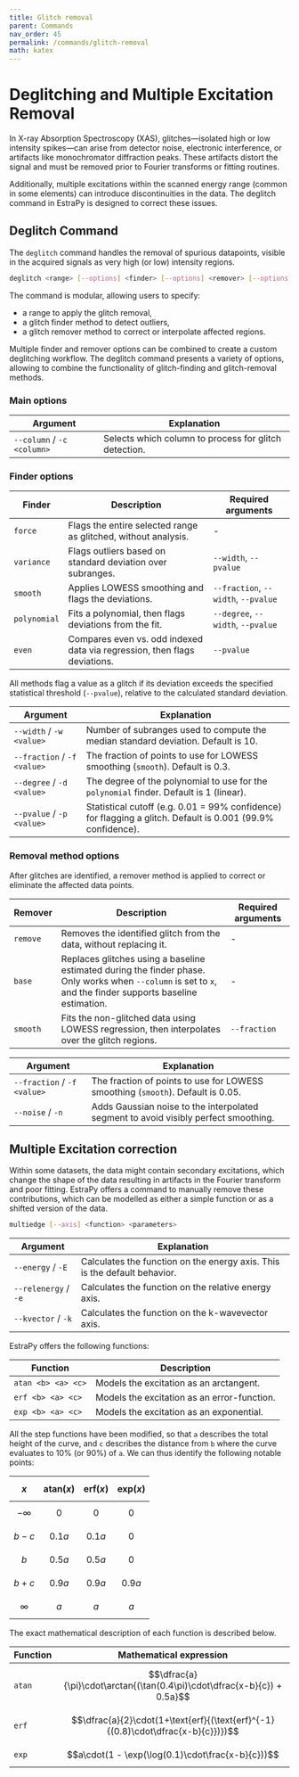 ```yaml
---
title: Glitch removal
parent: Commands
nav_order: 45
permalink: /commands/glitch-removal
math: katex
---
```


# Deglitching and Multiple Excitation Removal

In X-ray Absorption Spectroscopy (XAS), glitches—isolated high or low intensity spikes—can arise from detector noise, electronic interference, or artifacts like monochromator diffraction peaks. These artifacts distort the signal and must be removed prior to Fourier transforms or fitting routines.

Additionally, multiple excitations within the scanned energy range (common in some elements) can introduce discontinuities in the data. The deglitch command in EstraPy is designed to correct these issues.

## Deglitch Command

The `deglitch` command handles the removal of spurious datapoints, visible in the acquired signals as very high (or low) intensity regions.

```sh
deglitch <range> [--options] <finder> [--options] <remover> [--options]
```

The command is modular, allowing users to specify:

- a range to apply the glitch removal,
- a glitch finder method to detect outliers,
- a glitch remover method to correct or interpolate affected regions.

Multiple finder and remover options can be combined to create a custom deglitching workflow.
The deglitch command presents a variety of options, allowing to combine the functionality of glitch-finding and glitch-removal methods.

### Main options

|Argument|Explanation|
|--|--|
|<span class="nowrap">`--column` / `-c` `<column>`</span>|Selects which column to process for glitch detection.|

### Finder options

|Finder|Description|Required arguments|
|--|--|--|
|`force`|Flags the entire selected range as glitched, without analysis.|-|
|`variance`|Flags outliers based on standard deviation over subranges.|`--width`, `--pvalue`|
|`smooth`|Applies LOWESS smoothing and flags the deviations.|`--fraction`, `--width`, `--pvalue`|
|`polynomial`|Fits a polynomial, then flags deviations from the fit.|`--degree`, `--width`, `--pvalue`|
|`even`|Compares even vs. odd indexed data via regression, then flags deviations.|`--pvalue`|

All methods flag a value as a glitch if its deviation exceeds the specified statistical threshold (`--pvalue`), relative to the calculated standard deviation.

|Argument|Explanation|
|--|--|
|<span class="nowrap">`--width` / `-w` `<value>`</span>|Number of subranges used to compute the median standard deviation. Default is 10.|
|<span class="nowrap">`--fraction` / `-f` `<value>`</span>|The fraction of points to use for LOWESS smoothing (`smooth`). Default is 0.3.|
|<span class="nowrap">`--degree` / `-d` `<value>`</span>|The degree of the polynomial to use for the `polynomial` finder. Default is 1 (linear).|
|<span class="nowrap">`--pvalue` / `-p` `<value>`</span>|Statistical cutoff (e.g. 0.01 = 99% confidence) for flagging a glitch. Default is 0.001 (99.9% confidence).|

### Removal method options

After glitches are identified, a remover method is applied to correct or eliminate the affected data points.

|Remover|Description|Required arguments|
|--|--|--|
|`remove`|Removes the identified glitch from the data, without replacing it.|-|
|`base`|Replaces glitches using a baseline estimated during the finder phase. Only works when `--column` is set to `x`, and the finder supports baseline estimation.|-|
|`smooth`|Fits the non-glitched data using LOWESS regression, then interpolates over the glitch regions.|`--fraction`|

|Argument|Explanation|
|--|--|
|<span class="nowrap">`--fraction` / `-f` `<value>`</span>|The fraction of points to use for LOWESS smoothing (`smooth`). Default is 0.05.|
|<span class="nowrap">`--noise` / `-n`</span>|Adds Gaussian noise to the interpolated segment to avoid visibly perfect smoothing.|

## Multiple Excitation correction

Within some datasets, the data might contain secondary excitations, which change the shape of the data resulting in artifacts in the Fourier transform and poor fitting.
EstraPy offers a command to manually remove these contributions, which can be modelled as either a simple function or as a shifted version of the data.

```sh
multiedge [--axis] <function> <parameters>
```

|Argument|Explanation|
|--|--|
|`--energy` / `-E`|Calculates the function on the energy axis. This is the default behavior.|
|`--relenergy` / `-e`|Calculates the function on the relative energy axis.|
|`--kvector` / `-k`|Calculates the function on the k-wavevector axis.|

EstraPy offers the following functions:

|Function|Description|
|--|--|
|<span class="nowrap">`atan <b> <a> <c>`|Models the excitation as an arctangent.|
|<span class="nowrap">`erf <b> <a> <c>`|Models the excitation as an error-function.|
|<span class="nowrap">`exp <b> <a> <c>`|Models the excitation as an exponential.|

All the step functions have been modified, so that `a` describes the total height of the curve,
and `c` describes the distance from `b` where the curve evaluates to 10% (or 90%) of `a`.
We can thus identify the following notable points:

|$$x$$|$$\text{atan}(x)$$|$$\text{erf}(x)$$|$$\text{exp}(x)$$|
|--|--|--|--|
|$$-\infty$$|$$0$$   |$$0$$   |$$0$$   |
|$$b-c$$    |$$0.1a$$|$$0.1a$$|$$0$$   |
|$$b$$      |$$0.5a$$|$$0.5a$$|$$0$$   |
|$$b+c$$    |$$0.9a$$|$$0.9a$$|$$0.9a$$|
|$$\infty$$ |$$a$$   |$$a$$   |$$a$$   |

The exact mathematical description of each function is described below.

|Function|Mathematical expression|
|--|--|
|`atan`|$$\dfrac{a}{\pi}\cdot\arctan{(\tan(0.4\pi)\cdot\dfrac{x-b}{c}) + 0.5a}$$|1a$$|$$0.5a$$|$$0.9a$$|$$a$$|
|`erf`|$$\dfrac{a}{2}\cdot(1+\text{erf}{(\text{erf}^{-1}{(0.8)\cdot\dfrac{x-b}{c}})})$$|$$0.1a$$|$$0.5a$$|$$0.9a$$|$$a$$|
|`exp`|$$a\cdot(1 - \exp(\log(0.1)\cdot\frac{x-b}{c}))$$|
